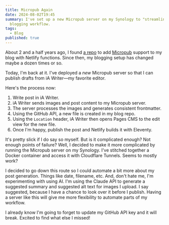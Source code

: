 ```yaml
---
title: Micropub Again
date: 2024-08-02T19:45
summary: I've set up a new Micropub server on my Synology to "streamline" my
  blogging workflow.
tags:
  - Blog
published: true
---
```

About 2 and a half years ago, I found [a repo](https://github.com/benjifs/micropub) to add [Micropub](https://indieweb.org/Micropub) support to my blog with Netlify functions. Since then, my blogging setup has changed maybe a dozen times or so.

Today, I'm back at it. I've deployed a _new_ Micropub server so that I can publish drafts from iA Writer—my favorite editor. 

Here's the process now:

1. Write post in iA Writer.
2. iA Writer sends images and post content to my Micropub server.
3. The server processes the images and generates consistent frontmatter.
4. Using the GitHub API, a new file is created in my blog repo.
5. Using the `Location` header, iA Writer then opens Pages CMS to the edit view for the new file.
6. Once I'm happy, publish the post and Netlify builds it with Eleventy.

It's pretty slick if I do say so myself. But is it complicated enough? Not enough points of failure? Well, I decided to make it more complicated by running the Micropub server on my Synology. I've stitched together a Docker container and access it with Cloudflare Tunnels. Seems to mostly work?

I decided to go down this route so I could automate a bit more about my post generation. Things like date, filename, etc. And, don't hate me, I'm experimenting with using AI. I'm using the Claude API to generate a suggested summary and suggested alt text for images I upload. I say suggested, because I have a chance to look over it before I publish. Having a server like this will give me more flexibility to automate parts of my workflow.

I already know I'm going to forget to update my GitHub API key and it will break. Excited to find what else I missed!
